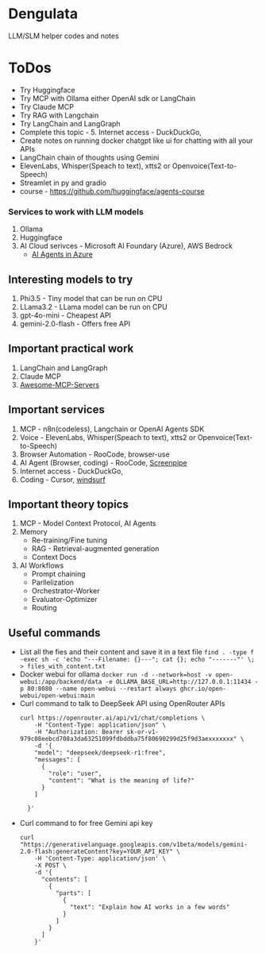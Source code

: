 # Dengulata
LLM/SLM helper codes and notes

# ToDos
- Try Huggingface
- Try MCP with Ollama either OpenAI sdk or LangChain
- Try Claude MCP
- Try RAG with Langchain
- Try LangChain and LangGraph
- Complete this topic - 5. Internet access       -  DuckDuckGo,
- Create notes on running docker chatgpt like ui for chatting with all your APIs 
- LangChain chain of thoughts using Gemini
- ElevenLabs, Whisper(Speach to text), xtts2 or Openvoice(Text-to-Speech)
- Streamlet in py and gradio
- course - https://github.com/huggingface/agents-course

### Services to work with LLM models
1. Ollama
2. Huggingface
3. AI Cloud serivces    -    Microsoft AI Foundary (Azure), AWS Bedrock
    - [AI Agents in Azure](https://devblogs.microsoft.com/all-things-azure/how-to-develop-ai-apps-and-agents-in-azure-a-visual-guide)
## Interesting models to try
1. Phi3.5       - Tiny model that can be run on CPU
2. LLama3.2     - LLama model can be run on CPU
3. gpt-4o-mini  - Cheapest API
4. gemini-2.0-flash - Offers free API

## Important practical work
1. LangChain and LangGraph
2. Claude MCP
3. [Awesome-MCP-Servers](https://github.com/punkpeye/awesome-mcp-servers) 

## Important services
1. MCP                   -  n8n(codeless), Langchain or OpenAI Agents SDK
2. Voice                 -  ElevenLabs, Whisper(Speach to text), xtts2 or Openvoice(Text-to-Speech)
3. Browser Automation    -  RooCode, browser-use
4. AI Agent (Browser, coding) - RooCode, [Screenpipe](https://github.com/mediar-ai/screenpipe)
5. Internet access       -  DuckDuckGo,
6. Coding                -  Cursor, [windsurf](https://codeium.com/windsurf)

## Important theory topics 
1. MCP - Model Context Protocol, AI Agents
2. Memory
    -    Re-training/Fine tuning
    -    RAG - Retrieval-augmented generation
    -    Context Docs
3. AI Workflows
    -    Prompt chaining
    -    Parllelization
    -    Orchestrator-Worker
    -    Evaluator-Optimizer
    -    Routing

## Useful commands
- List all the fies and their content and save it in a text file ```find . -type f -exec sh -c 'echo "---Filename: {}---"; cat {}; echo "-------"' \; > files_with_content.txt```
- Docker webui for ollama ```docker run -d --network=host -v open-webui:/app/backend/data -e OLLAMA_BASE_URL=http://127.0.0.1:11434 -p 80:8080 --name open-webui --restart always ghcr.io/open-webui/open-webui:main```
- Curl command to talk to DeepSeek API using OpenRouter APIs
  ```
  curl https://openrouter.ai/api/v1/chat/completions \
      -H "Content-Type: application/json" \
      -H "Authorization: Bearer sk-or-v1-979c08eebcd708a3da63251099fdbddba75f80690299d25f9d3aexxxxxxx" \
      -d '{
      "model": "deepseek/deepseek-r1:free",
      "messages": [
        {
          "role": "user",
          "content": "What is the meaning of life?"
        }
      ]
      
    }'
  ```
- Curl command to for free Gemini api key
  ```
  curl "https://generativelanguage.googleapis.com/v1beta/models/gemini-2.0-flash:generateContent?key=YOUR_API_KEY" \
      -H 'Content-Type: application/json' \
      -X POST \
      -d '{
        "contents": [
          {
            "parts": [
              {
                "text": "Explain how AI works in a few words"
              }
            ]
          }
        ]
      }'
  ```
